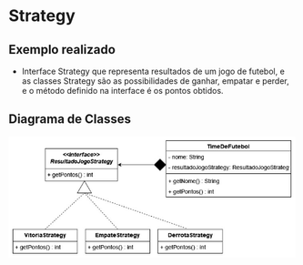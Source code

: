 # Strategy

## Exemplo realizado
- Interface Strategy que representa resultados de um jogo de futebol, e as classes Strategy são as possibilidades de ganhar, empatar e perder, e o método definido na interface é os pontos obtidos. 

## Diagrama de Classes
![UML Strategy](https://github.com/SoSoJigsaw/bertoti/blob/main/Padroes%20de%20Projeto/Strategy/UML/Strategy2.jpg)
